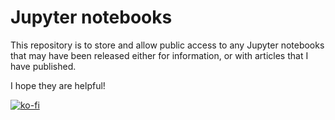 # Jupyter notebooks

This repository is to store and allow public access to any Jupyter notebooks that may have been released either for information, or with articles that I have published.

I hope they are helpful!

[![ko-fi](https://ko-fi.com/img/githubbutton_sm.svg)](https://ko-fi.com/Z8Z7G2C89)

